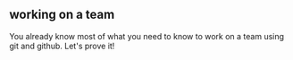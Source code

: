 ##  working on a team

You already know most of what you need to know to work on a team using git and github. Let's prove it!

